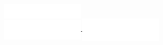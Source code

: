 <a href="https://github.com/AlexsandroAF">
  <img align="center" width="49%" src="./header.svg" />
</a>
<br/>
<a href="https://github.com/AlexsandroAF">
  <img align="center" width="49%" src="./repositories.svg" />
</a>
<a href="https://github.com/AlexsandroAF">
  <img align="center" width="49%" src="./acti_comm.svg" />
</a>
